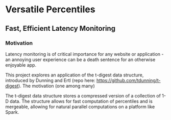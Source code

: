 # Versatile Percentiles
## Fast, Efficient Latency Monitoring

### Motivation 

Latency monitoring is of critical importance for any website or application - an annoying user experience can be a death sentence for an otherwise enjoyable app. 

This project explores an application of the t-digest data structure, introduced by Dunning and Ertl (repo here: https://github.com/tdunning/t-digest). The motivation (one among many)

The t-digest data structure stores a compressed version of a collection of 1-D data. The structure allows for fast computation of percentiles and is mergeable, allowing for natural parallel computations on a platform like Spark. 

### 
